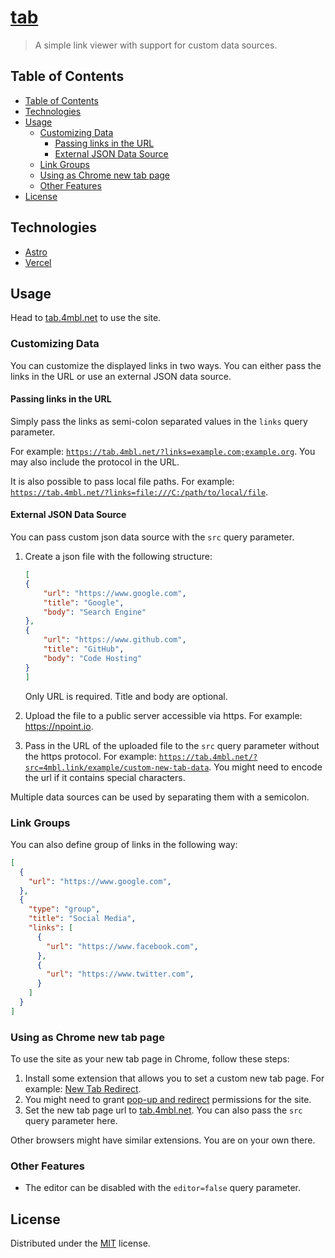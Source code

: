 # [tab](https://tab.4mbl.net)

> A simple link viewer with support for custom data sources.

## Table of Contents

* [Table of Contents](#table-of-contents)
* [Technologies](#technologies)
* [Usage](#usage)
  * [Customizing Data](#customizing-data)
    * [Passing links in the URL](#passing-links-in-the-url)
    * [External JSON Data Source](#external-json-data-source)
  * [Link Groups](#link-groups)
  * [Using as Chrome new tab page](#using-as-chrome-new-tab-page)
  * [Other Features](#other-features)
* [License](#license)

## Technologies

* [Astro](https://astro.build/)
* [Vercel](https://vercel.com/)

## Usage

Head to [tab.4mbl.net](https://tab.4mbl.net) to use the site.

### Customizing Data

You can customize the displayed links in two ways. You can either pass the links in the URL or use an external JSON data source.

#### Passing links in the URL

Simply pass the links as semi-colon separated values in the `links` query parameter.

For example: [`https://tab.4mbl.net/?links=example.com;example.org`](https://tab.4mbl.net/?links=example.com;example.org). You may also include the protocol in the URL.

It is also possible to pass local file paths. For example: [`https://tab.4mbl.net/?links=file:///C:/path/to/local/file`](https://tab.4mbl.net/?links=file:///C:/path/to/local/file).

#### External JSON Data Source

You can pass custom json data source with the `src` query parameter.

1. Create a json file with the following structure:

    ```json
    [
    {
        "url": "https://www.google.com",
        "title": "Google",
        "body": "Search Engine"
    },
    {
        "url": "https://www.github.com",
        "title": "GitHub",
        "body": "Code Hosting"
    }
    ]
    ```

    Only URL is required. Title and body are optional.

2. Upload the file to a public server accessible via https. For example: <https://npoint.io>.
3. Pass in the URL of the uploaded file to the `src` query parameter without the https protocol. For example: [`https://tab.4mbl.net/?src=4mbl.link/example/custom-new-tab-data`](https://tab.4mbl.net/?src=4mbl.link/example/custom-new-tab-data). You might need to encode the url if it contains special characters.

Multiple data sources can be used by separating them with a semicolon.

### Link Groups

You can also define group of links in the following way:

```json
[
  {
    "url": "https://www.google.com",
  },
  {
    "type": "group",
    "title": "Social Media",
    "links": [
      {
        "url": "https://www.facebook.com",
      },
      {
        "url": "https://www.twitter.com",
      }
    ]
  }
]
```

### Using as Chrome new tab page

To use the site as your new tab page in Chrome, follow these steps:

1. Install some extension that allows you to set a custom new tab page. For example:
 [New Tab Redirect](https://chrome.google.com/webstore/detail/new-tab-redirect/icpgjfneehieebagbmdbhnlpiopdcmna).
2. You might need to grant [pop-up and redirect](https://support.google.com/chrome/answer/95472) permissions for the site.
3. Set the new tab page url to [tab.4mbl.net](https://tab.4mbl.net). You can also pass the `src` query parameter here.

Other browsers might have similar extensions. You are on your own there.

### Other Features

* The editor can be disabled with the `editor=false` query parameter.

## License

Distributed under the [MIT](https://choosealicense.com/licenses/mit/) license.
